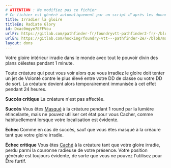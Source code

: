 ```yaml
---
# ATTENTION : Ne modifiez pas ce fichier
# Ce fichier est généré automatiquement par un script d'après les données du module Foundry VTT officiel et de sa traduction
title: Irradier la gloire
titleEn: Radiate Glory
id: Dxac0mgye7EFFVou
urlFr: https://gitlab.com/pathfinder-fr/foundryvtt-pathfinder2-fr/-/blob/master/data/feats/Dxac0mgye7EFFVou.htm
urlEn: https://gitlab.com/hooking/foundry-vtt---pathfinder-2e/-/blob/master/packs/data/feats.db/radiate-glory.json
layout: dons
---
```

Votre gloire intérieur irradie dans le monde avec tout le pouvoir divin des plans célestes pendant 1 minute.

Toute créature qui peut vous voir alors que vous irradiez le gloire doit tenter un jet de Volonté contre le plus élevé entre votre DD de classe ou votre DD de sort. La créature devient alors temporairement immunisée à cet effet pendant 24 heures.

**Succès critique** La créature n'est pas affectée.

**Succès** Vous êtes [Masqué](../conditions/masqué.md) à la créature pendant 1 round par la lumière étincelante, mais ne pouvez utiliser cet état pour vous Cacher, comme habituellement lorsque votre localisation est évidente.

**Échec** Comme en cas de succès,  sauf que vous êtes masqué à la créaure tant que votre gloire irradie.

**Échec critique** Vous êtes [Caché](../conditions/caché.md) à la créature tant que votre gloire irradie, perdu parmi la couronne radieuse de votre présence. Votre position générale est toujours évidente, de sorte que vous ne pouvez l'utilisez pour Être furtif.
